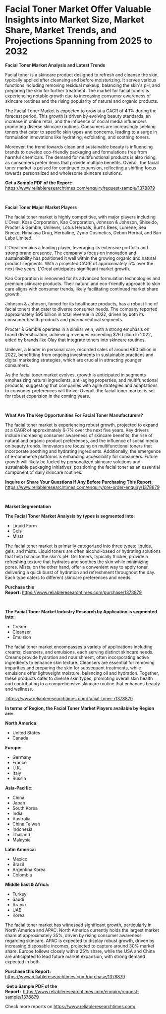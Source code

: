 <p><h1>Facial Toner Market Offer Valuable Insights into Market Size, Market Share, Market Trends, and Projections Spanning from 2025 to 2032</h1></p><p><strong>Facial Toner Market Analysis and Latest Trends</strong></p>
<p><p>Facial toner is a skincare product designed to refresh and cleanse the skin, typically applied after cleansing and before moisturizing. It serves various functions including removing residual makeup, balancing the skin's pH, and preparing the skin for further treatment. The market for facial toners is experiencing notable growth due to increasing consumer awareness of skincare routines and the rising popularity of natural and organic products.</p><p>The Facial Toner Market is expected to grow at a CAGR of 4.1% during the forecast period. This growth is driven by evolving beauty standards, an increase in online retail, and the influence of social media influencers promoting diverse skincare routines. Consumers are increasingly seeking toners that cater to specific skin types and concerns, leading to a surge in formulation innovations like hydrating, exfoliating, and soothing toners.</p><p>Moreover, the trend towards clean and sustainable beauty is influencing brands to develop eco-friendly packaging and formulations free from harmful chemicals. The demand for multifunctional products is also rising, as consumers prefer items that provide multiple benefits. Overall, the facial toner market is poised for continued expansion, reflecting a shifting focus towards personalized and wholesome skincare solutions.</p></p>
<p><strong>Get a Sample PDF of the Report:&nbsp;</strong> <a href="https://www.reliableresearchtimes.com/enquiry/request-sample/1378879?utm_campaign=2131&utm_medium=2&utm_source=Github&utm_content=ia&utm_term=05022025&utm_id=facial-toner">https://www.reliableresearchtimes.com/enquiry/request-sample/1378879</a></p>
<p>&nbsp;</p>
<p><strong>Facial Toner Major Market Players</strong></p>
<p><p>The facial toner market is highly competitive, with major players including L'Oreal, Kose Corporation, Kao Corporation, Johnson & Johnson, Shiseido, Procter & Gamble, Unilever, Lotus Herbals, Burt's Bees, Lumene, Sea Breeze, Himalaya Drug, Herbaline, Zymo Cosmetics, Debon Herbal, and Ban Labs Limited. </p><p>L'Oreal remains a leading player, leveraging its extensive portfolio and strong brand presence. The company's focus on innovation and sustainability has positioned it well within the growing organic and natural product segments. With a projected CAGR of approximately 5% over the next five years, L'Oreal anticipates significant market growth.</p><p>Kao Corporation is renowned for its advanced formulation technologies and premium skincare products. Their natural and eco-friendly approach to skin care aligns with consumer trends, likely facilitating continued market share growth. </p><p>Johnson & Johnson, famed for its healthcare products, has a robust line of facial toners that cater to diverse consumer needs. The company reported approximately $95 billion in total revenue in 2022, driven by both its consumer health products and pharmaceutical segments.</p><p>Procter & Gamble operates in a similar vein, with a strong emphasis on brand diversification, achieving revenues exceeding $76 billion in 2022, aided by brands like Olay that integrate toners into skincare routines.</p><p>Unilever, a leader in personal care, recorded sales of around €60 billion in 2022, benefitting from ongoing investments in sustainable practices and digital marketing strategies, which are crucial in attracting younger consumers.</p><p>As the facial toner market evolves, growth is anticipated in segments emphasizing natural ingredients, anti-aging properties, and multifunctional products, suggesting that companies with agile strategies and adaptations to consumer preferences will thrive. Overall, the facial toner market is set for robust expansion in the coming years.</p></p>
<p>&nbsp;</p>
<p><strong>What Are The Key Opportunities For Facial Toner Manufacturers?</strong></p>
<p><p>The facial toner market is experiencing robust growth, projected to expand at a CAGR of approximately 6-7% over the next five years. Key drivers include increasing consumer awareness of skincare benefits, the rise of natural and organic product preferences, and the influence of social media on beauty trends. Innovators are focusing on multifunctional toners that incorporate soothing and hydrating ingredients. Additionally, the emergence of e-commerce platforms is enhancing accessibility for consumers. Future growth will likely be fueled by personalized skincare solutions and sustainable packaging initiatives, positioning the facial toner as an essential component of daily skincare routines.</p></p>
<p><strong>Inquire or Share Your Questions If Any Before Purchasing This Report:</strong> <a href="https://www.reliableresearchtimes.com/enquiry/pre-order-enquiry/1378879?utm_campaign=2131&utm_medium=2&utm_source=Github&utm_content=ia&utm_term=05022025&utm_id=facial-toner">https://www.reliableresearchtimes.com/enquiry/pre-order-enquiry/1378879</a></p>
<p>&nbsp;</p>
<p><strong>Market Segmentation</strong></p>
<p><strong>The Facial Toner Market Analysis by types is segmented into:</strong></p>
<p><ul><li>Liquid Form</li><li>Gels</li><li>Mists</li></ul></p>
<p><p>The facial toner market is primarily categorized into three types: liquids, gels, and mists. Liquid toners are often alcohol-based or hydrating solutions that help balance the skin's pH. Gel toners, typically thicker, provide a refreshing texture that hydrates and soothes the skin while minimizing pores. Mists, on the other hand, offer a convenient way to apply toner, delivering a quick burst of hydration and refreshment throughout the day. Each type caters to different skincare preferences and needs.</p></p>
<p><strong>Purchase this Report:&nbsp;</strong><a href="https://www.reliableresearchtimes.com/purchase/1378879?utm_campaign=2131&utm_medium=2&utm_source=Github&utm_content=ia&utm_term=05022025&utm_id=facial-toner">https://www.reliableresearchtimes.com/purchase/1378879</a></p>
<p>&nbsp;</p>
<p><strong>The Facial Toner Market Industry Research by Application is segmented into:</strong></p>
<p><ul><li>Cream</li><li>Cleanser</li><li>Emulsion</li></ul></p>
<p><p>The facial toner market encompasses a variety of applications including creams, cleansers, and emulsions, each serving distinct skincare needs. Creams provide hydration and nourishment, often incorporating active ingredients to enhance skin texture. Cleansers are essential for removing impurities and preparing the skin for subsequent treatments, while emulsions offer lightweight moisture, balancing oil and hydration. Together, these products cater to diverse skin types, promoting overall skin health and contributing to a comprehensive skincare routine that enhances beauty and wellness.</p></p>
<p><a href="https://www.reliableresearchtimes.com/facial-toner-r1378879?utm_campaign=2131&utm_medium=2&utm_source=Github&utm_content=ia&utm_term=05022025&utm_id=facial-toner">&nbsp;https://www.reliableresearchtimes.com/facial-toner-r1378879</a></p>
<p><strong>In terms of Region, the Facial Toner Market Players available by Region are:</strong></p>
<p>
    <p> <strong> North America: </strong>
        <ul>
            <li>United States</li>
            <li>Canada</li>
        </ul>
        </p> 
    <p> <strong> Europe: </strong>
        <ul>
            <li>Germany</li>
            <li>France</li>
            <li>U.K.</li>
            <li>Italy</li>
            <li>Russia</li>
        </ul>
        </p> 
    <p> <strong> Asia-Pacific: </strong>
        <ul>
            <li>China</li>
            <li>Japan</li>
            <li>South Korea</li>
            <li>India</li>
            <li>Australia</li>
            <li>China Taiwan</li>
            <li>Indonesia</li>
            <li>Thailand</li>
            <li>Malaysia</li>
        </ul>
        </p> 
    <p> <strong> Latin America: </strong>
        <ul>
            <li>Mexico</li>
            <li>Brazil</li>
            <li>Argentina Korea</li>
            <li>Colombia</li>
        </ul>
        </p> 
    <p> <strong> Middle East & Africa: </strong>
        <ul>
            <li>Turkey</li>
            <li>Saudi</li>
            <li>Arabia</li>
            <li>UAE</li>
            <li>Korea</li>
        </ul>
    </p>
    </p>
<p><p>The facial toner market has witnessed significant growth, particularly in North America and APAC. North America currently holds the largest market share at approximately 35%, driven by rising consumer awareness regarding skincare. APAC is expected to display robust growth, driven by increasing disposable incomes, projected to capture around 30% market share. Europe follows closely with a 25% share, while the USA and China are anticipated to lead future market expansion, with strong demand expected in both.</p></p>
<p><strong>Purchase this Report: </strong><a href="https://www.reliableresearchtimes.com/purchase/1378879?utm_campaign=2131&utm_medium=2&utm_source=Github&utm_content=ia&utm_term=05022025&utm_id=facial-toner">https://www.reliableresearchtimes.com/purchase/1378879</a></p>
<p>&nbsp;<strong>Get a Sample PDF of the Report:&nbsp;&nbsp;</strong><a href="https://www.reliableresearchtimes.com/enquiry/request-sample/1378879?utm_campaign=2131&utm_medium=2&utm_source=Github&utm_content=ia&utm_term=05022025&utm_id=facial-toner">https://www.reliableresearchtimes.com/enquiry/request-sample/1378879</a></p>
<p><strong></strong></p>
<p>Check more reports on <a href="https://www.reliableresearchtimes.com/?utm_campaign=2131&utm_medium=2&utm_source=Github&utm_content=ia&utm_term=05022025&utm_id=facial-toner">https://www.reliableresearchtimes.com/</a></p>